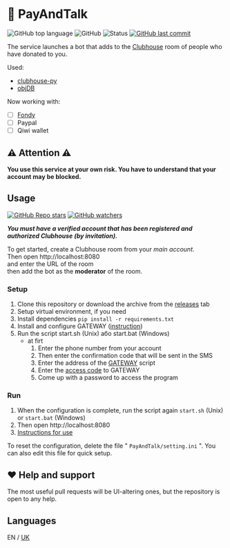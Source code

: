 <!-- https://github.com/kirillkuzin/donatehouse/blob/master/README.md -->
# 👋 PayAndTalk
![GitHub top language](https://img.shields.io/github/languages/top/gornostay25/PayAndTalk) ![GitHub](https://img.shields.io/github/license/gornostay25/PayAndTalk) ![Status](https://img.shields.io/static/v1?label=Status&message=Development&color=important&style=flat) [![GitHub last commit](https://img.shields.io/github/last-commit/gornostay25/PayAndTalk)](https://github.com/gornostay25/PayAndTalk/commits/main)

The service launches a bot that adds to the [Clubhouse](https://www.joinclubhouse.com) room of people who have donated to you.

Used:
- [clubhouse-py](https://github.com/stypr/clubhouse-py)
- [objDB](https://googlescripts.harryonline.net/objdb)

Now working with:
- [ ] [Fondy](https://fondy.io/en/)
- [ ] Paypal
- [ ] Qiwi wallet

## ⚠️ Attention ⚠️
**You use this service at your own risk. You have to understand
that your account may be blocked.**

## Usage

[![GitHub Repo stars](https://img.shields.io/github/stars/gornostay25/PayAndTalk?style=social)](https://github.com/gornostay25/PayAndTalk/stargazers) [![GitHub watchers](https://img.shields.io/github/watchers/gornostay25/PayAndTalk?style=social)](https://github.com/gornostay25/PayAndTalk/watchers)


***You must have a verified account that has been registered and authorized
Clubhouse (by invitation).***

To get started, create a Clubhouse room from your *main account*. <br>
Then open http://localhost:8080 <br>
  and enter the URL of the room <br>
then add the bot as the **moderator** of the room.

### Setup
1. Clone this repository or download the archive from the [releases](https://github.com/gornostay25/PayAndTalk/releases) tab
2. Setup virtual environment, if you need
3. Install dependencies `pip install -r requirements.txt`
4. Install and configure GATEWAY ([instruction](/docs/EN/GAS.md))
5. Run the script start.sh (Unix) або start.bat (Windows)
    * at firt 
      1. Enter the phone number from your account
      8. Then enter the confirmation code that will be sent in the SMS
      9. Enter the address of the [GATEWAY](/docs/EN/GAS.md) script
      10. Enter the [access code](/docs/EN/GAS.md) to GATEWAY
      11. Come up with a password to access the program


### Run


1. When the configuration is complete, run the script again `start.sh` (Unix) or `start.bat` (Windows)
2. Then open http://localhost:8080
3. [Instructions for use](/docs/EN/USE.md)


To reset the configuration, delete the file " `PayAndTalk/setting.ini` ".
You can also edit this file for quick setup.

## ❤️ Help and support

The most useful pull requests will be UI-altering ones, but the repository 
is open to any help.


## Languages

EN / [UK](/docs/UK/README.md)
<!-- [RU](/docs/RU/README.md) /  / [ME](/docs/ME/README.md)  -->
<!-- https://github.com/kirillkuzin/donatehouse/blob/master/README.md -->
